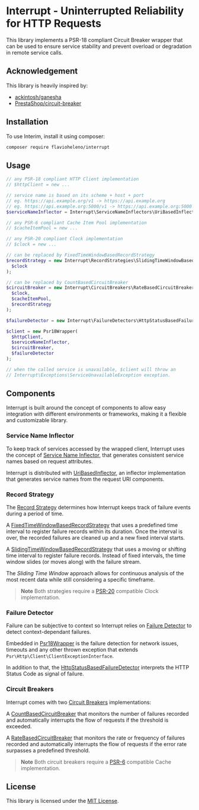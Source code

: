 # Interrupt - Uninterrupted Reliability for HTTP Requests

This library implements a PSR-18 compliant Circuit Breaker wrapper that can be used to ensure service stability and
prevent overload or degradation in remote service calls.

## Acknowledgement

This library is heavily inspired by:

* [ackintosh/ganesha](https://github.com/ackintosh/ganesha)
* [PrestaShop/circuit-breaker](https://github.com/PrestaShop/circuit-breaker)

## Installation

To use Interim, install it using composer:

```bash
composer require flavioheleno/interrupt
```

## Usage

```php
// any PSR-18 compliant HTTP Client implementation
// $httpClient = new ...

// service name is based on its scheme + host + port
// eg. https://api.example.org/v1 -> https://api.example.org
// eg. https://api.example.org:5000/v1 -> https://api.example.org:5000
$serviceNameInflector = Interrupt\ServiceNameInflectors\UriBasedInflector();

// any PSR-6 compliant Cache Item Pool implementation
// $cacheItemPool = new ...

// any PSR-20 compliant Clock implementation
// $clock = new ...

// can be replaced by FixedTimeWindowBasedRecordStrategy
$recordStrategy = new Interrupt\RecordStrategies\SlidingTimeWindowBasedRecordStrategy(
  $clock
);

// can be replaced by CountBasedCircuitBreaker
$circuitBreaker = new Interrupt\CircuitBreakers\RateBasedCircuitBreaker(
  $clock,
  $cacheItemPool,
  $recordStrategy
);

$failureDetector = new Interrupt\FailureDetectors\HttpStatusBasedFailureDetector();

$client = new Psr18Wrapper(
  $httpClient,
  $serviceNameInflector,
  $circuitBreaker,
  $failureDetector
);

// when the called service is unavailable, $client will throw an
// Interrupt\Exceptions\ServiceUnavailableException exception.
```

## Components

Interrupt is built around the concept of components to allow easy integration with different environments or frameworks,
making it a flexible and customizable library.

### Service Name Inflector

To keep track of services accessed by the wrapped client, Interrupt uses the concept of
[Service Name Inflector](src/Contracts/ServiceNameInflectorInterface.php), that generates consistent service names
based on request attributes.

Interrupt is distributed with [UriBasedInflector](src/ServiceNameInflectors/UriBasedInflector.php), an inflector
implementation that generates service names from the request URI components.

### Record Strategy

The [Record Strategy](src/Contracts/RecordStrategyInterface.php) determines how Interrupt keeps track of failure events
during a period of time.

A [FixedTimeWindowBasedRecordStrategy](src/RecordStrategies/FixedTimeWindowBasedRecordStrategy.php) that uses a
predefined time interval to register failure records within its duration. Once the interval is over, the recorded
failures are cleaned up and a new fixed interval starts.

A [SlidingTimeWindowBasedRecordStrategy](src/RecordStrategies/SlidingTimeWindowBasedRecordStrategy.php) that uses a
moving or shifting time interval to register failure records. Instead of fixed intervals, the time window slides (or
moves along) with the failure stream.

The *Sliding Time Window* approach allows for continuous analysis of the most recent data while still considering a
specific timeframe.

> **Note**
> Both strategies require a [PSR-20](https://www.php-fig.org/psr/psr-20/) compatible Clock implementation.

### Failure Detector

Failure can be subjective to context so Interrupt relies on [Failure Detector](src/Contracts/FailureDetectorInterface.php)
to detect context-dependant failures.

Embedded in [Psr18Wrapper](src/Psr18Wrapper.php) is the failure detection for network issues, timeouts and any other
thrown exception that extends `Psr\Http\Client\ClientExceptionInterface`.

In addition to that, the [HttpStatusBasedFailureDetector](src/FailureDetectors/HttpStatusBasedFailureDetector.php)
interprets the HTTP Status Code as signal of failure.

### Circuit Breakers

Interrupt comes with two [Circuit Breakers](src/Contracts/CircuitBreakerInterface.php) implementations:

A [CountBasedCircuitBreaker](src/CircuitBreakers/CountBasedCircuitBreaker.php) that monitors the number of failures
recorded and automatically interrupts the flow of requests if the threshold is exceeded.

A [RateBasedCircuitBreaker](src/CircuitBreakers/RateBasedCircuitBreaker.php) that monitors the rate or frequency of
failures recorded and automatically interrupts the flow of requests if the error rate surpasses a predefined threshold.

> **Note**
> Both circuit breakers require a [PSR-6](https://www.php-fig.org/psr/psr-6/) compatible Cache implementation.

## License

This library is licensed under the [MIT License](LICENSE).
